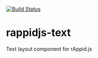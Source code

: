 [![Build Status](https://travis-ci.org/it-ony/rappidjs-text.png?branch=master)](https://travis-ci.org/it-ony/rappidjs-text)

rappidjs-text
===============

Text layout component for rAppid.js
